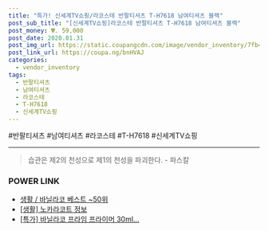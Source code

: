 ```yaml
--- 
title: "특가! 신세계TV쇼핑/라코스테 반팔티셔츠 T-H7618 남여티셔츠 블랙" 
post_sub_title: "[신세계TV쇼핑]라코스테 반팔티셔츠 T-H7618 남여티셔츠 블랙" 
post_money: ₩. 59,000 
post_date: 2020.01.31 
post_img_url: https://static.coupangcdn.com/image/vendor_inventory/7fb4/0fa3dd285038da029b1264a305b4d7313525bb1ae6d0105f06573fe4f080.jpg 
post_link_url: https://coupa.ng/bnHVAJ 
categories: 
  - vendor_inventory 
tags: 
  - 반팔티셔츠 
  - 남여티셔츠 
  - 라코스테 
  - T-H7618 
  - 신세계TV쇼핑 
--- 
```

  #반팔티셔츠 #남여티셔츠 #라코스테 #T-H7618 #신세계TV쇼핑 
<hr> 

> 습관은 제2의 천성으로 제1의 천성을 파괴한다. - 파스칼 


### POWER LINK

* <a href="https://blog.naver.com/santokki14/221786193532" target="_blank">생활 / 바닐라코 베스트 ~50위</a>
* <a href="https://blog.naver.com/santokki14/221772118326" target="_blank"> [생활] 노카라코트 정보 </a>
* <a href="https://blog.naver.com/an0733/221786837411" target="_blank">[특가] 바닐라코 프라임 프라이머 30ml...</a>
